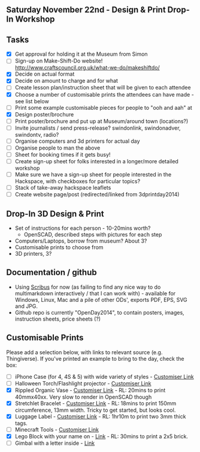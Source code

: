 ## Saturday November 22nd - Design & Print Drop-In Workshop

## Tasks

* [x] Get approval for holding it at the Museum from Simon
* [ ] Sign-up on Make-Shift-Do website! http://www.craftscouncil.org.uk/what-we-do/makeshiftdo/
* [x] Decide on actual format
* [x] Decide on amount to charge and for what
* [ ] Create lesson plan/instruction sheet that will be given to each attendee
* [x] Choose a number of customisable prints the attendees can have made - see list below
* [ ] Print some example customisable pieces for people to "ooh and aah" at
* [x] Design poster/brochure
* [ ] Print poster/brochure and put up at Museum/around town (locations?)
* [ ] Invite journalists / send press-release? swindonlink, swindonadver, swindontv, radio?
* [ ] Organise computers and 3d printers for actual day
* [ ] Organise people to man the above
* [ ] Sheet for booking times if it gets busy!
* [ ] Create sign-up sheet for folks interested in a longer/more detailed workshop
* [ ] Make sure we have a sign-up sheet for people interested in the Hackspace, with checkboxes for particular topics?
* [ ] Stack of take-away hackspace leaflets
* [ ] Create website page/post (redirected/linked from 3dprintday2014)

## Drop-In 3D Design & Print

* Set of instructions for each person - 10-20mins worth?
    * OpenSCAD, described steps with pictures for each step
* Computers/Laptops, borrow from museum? About 3?
* Customisable prints to choose from
* 3D printers, 3?

## Documentation / github

* Using [Scribus](http://wiki.scribus.net/canvas/Download) for now (as failing to find any nice way to do multimarkdown interactively / that I can work with) - available for Windows, Linux, Mac and a pile of other ODs', exports PDF, EPS, SVG and JPG.
* Github repo is currently "OpenDay2014", to contain posters, images, instruction sheets, price sheets (?)


## Customisable Prints

Please add a selection below, with links to relevant source (e.g. Thingiverse).  If you've printed an example to bring to the day, check the box:

* [ ] iPhone Case (for 4, 4S & 5) with wide variety of styles - [Customiser Link](http://www.thingiverse.com/apps/customizer/run?thing_id=40703&code=f72f4ff762301c8e0e6012da841874d3)
* [ ] Halloween Torch/Flashlight projector - [Customiser Link](http://customizer.makerbot.com/things/494174/files/817292)
* [x] Rippled Organic Vase - [Customiser Link](http://www.thingiverse.com/apps/customizer/run?thing_id=477840) - RL: 20mins to print 40mmx40xx.  Very slow to render in OpenSCAD though
* [x] Stretchlet Bracelet - [Customiser Link](http://www.thingiverse.com/apps/customizer/run?thing_id=57810&code=b2aa4f0ee3e0da5703c1e367aac9a20a) - RL: 18mins to print 150mm circumference, 13mm width.  Tricky to get started, but looks cool.
* [x] Luggage Label - [Customiser Link](http://www.thingiverse.com/apps/customizer/run?thing_id=175150&code=d3f2685b7ccb1bc1d17e1759d52f2a6b) - RL: 1hr10m to print two 3mm thick tags.
* [ ] Minecraft Tools - [Customiser Link](http://www.thingiverse.com/apps/customizer/run?thing_id=355060&code=3f5f821e43dc25a4215621c6ea4744d7)
* [x] Lego Block with your name on - [Link](http://www.thingiverse.com/thing:340321) - RL: 30mins to print a 2x5 brick.
* [ ] Gimbal with a letter inside - [Link](http://www.thingiverse.com/thing:434613)
